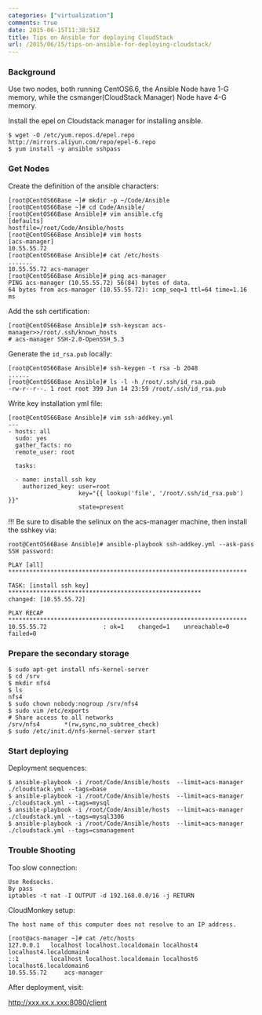 ```yaml
---
categories: ["virtualization"]
comments: true
date: 2015-06-15T11:38:51Z
title: Tips on Ansible for deploying CloudStack
url: /2015/06/15/tips-on-ansible-for-deploying-cloudstack/
---
```


### Background
Use two nodes, both running CentOS6.6, the Ansible Node have 1-G memory, while the csmanger(CloudStack Manager) Node have 4-G memory.     

Install the epel on Cloudstack manager for installing ansible.    

```
$ wget -O /etc/yum.repos.d/epel.repo http://mirrors.aliyun.com/repo/epel-6.repo
$ yum install -y ansible sshpass
```

### Get Nodes
Create the definition of the ansible characters:    

```
[root@CentOS66Base ~]# mkdir -p ~/Code/Ansible
[root@CentOS66Base ~]# cd Code/Ansible/
[root@CentOS66Base Ansible]# vim ansible.cfg
[defaults]
hostfile=/root/Code/Ansible/hosts
[root@CentOS66Base Ansible]# vim hosts
[acs-manager]
10.55.55.72
[root@CentOS66Base Ansible]# cat /etc/hosts
.......
10.55.55.72 acs-manager
[root@CentOS66Base Ansible]# ping acs-manager
PING acs-manager (10.55.55.72) 56(84) bytes of data.
64 bytes from acs-manager (10.55.55.72): icmp_seq=1 ttl=64 time=1.16 ms
```

Add the ssh certification:     

```
[root@CentOS66Base Ansible]# ssh-keyscan acs-manager>>/root/.ssh/known_hosts 
# acs-manager SSH-2.0-OpenSSH_5.3
```

Generate the `id_rsa.pub` locally:     

```
[root@CentOS66Base Ansible]# ssh-keygen -t rsa -b 2048
......
[root@CentOS66Base Ansible]# ls -l -h /root/.ssh/id_rsa.pub 
-rw-r--r--. 1 root root 399 Jun 14 23:59 /root/.ssh/id_rsa.pub
```

Write key installation yml file:    

```
[root@CentOS66Base Ansible]# vim ssh-addkey.yml
---
- hosts: all
  sudo: yes
  gather_facts: no
  remote_user: root

  tasks:

  - name: install ssh key
    authorized_key: user=root
                    key="{{ lookup('file', '/root/.ssh/id_rsa.pub') }}" 
                    state=present
```

!!! Be sure to disable the selinux on the acs-manager machine, then install the sshkey via:     

```
root@CentOS66Base Ansible]# ansible-playbook ssh-addkey.yml --ask-pass
SSH password: 

PLAY [all] ******************************************************************** 

TASK: [install ssh key] ******************************************************* 
changed: [10.55.55.72]

PLAY RECAP ******************************************************************** 
10.55.55.72                : ok=1    changed=1    unreachable=0    failed=0   
```

### Prepare the secondary storage

```
$ sudo apt-get install nfs-kernel-server
$ cd /srv 
$ mkdir nfs4
$ ls
nfs4
$ sudo chown nobody:nogroup /srv/nfs4 
$ sudo vim /etc/exports
# Share access to all networks
/srv/nfs4       *(rw,sync,no_subtree_check)
$ sudo /etc/init.d/nfs-kernel-server start
```

### Start deploying
Deployment sequences:    

```
$ ansible-playbook -i /root/Code/Ansible/hosts  --limit=acs-manager ./cloudstack.yml --tags=base
$ ansible-playbook -i /root/Code/Ansible/hosts  --limit=acs-manager ./cloudstack.yml --tags=mysql
$ ansible-playbook -i /root/Code/Ansible/hosts  --limit=acs-manager ./cloudstack.yml --tags=mysql3306
$ ansible-playbook -i /root/Code/Ansible/hosts  --limit=acs-manager ./cloudstack.yml --tags=csmanagement
```



### Trouble Shooting



Too slow connection:     

```
Use Redsocks. 
By pass 
iptables -t nat -I OUTPUT -d 192.168.0.0/16 -j RETURN
```


CloudMonkey setup:    

```
The host name of this computer does not resolve to an IP address.

[root@acs-manager ~]# cat /etc/hosts
127.0.0.1   localhost localhost.localdomain localhost4 localhost4.localdomain4
::1         localhost localhost.localdomain localhost6 localhost6.localdomain6
10.55.55.72     acs-manager

```

After deployment, visit:    

http://xxx.xx.x.xxx:8080/client
